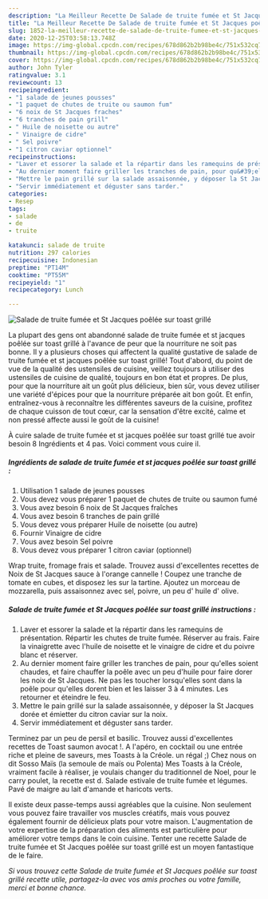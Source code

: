 ```yaml
---
description: "La Meilleur Recette De Salade de truite fumée et St Jacques poêlée sur toast grillé"
title: "La Meilleur Recette De Salade de truite fumée et St Jacques poêlée sur toast grillé"
slug: 1852-la-meilleur-recette-de-salade-de-truite-fumee-et-st-jacques-poelee-sur-toast-grille
date: 2020-12-25T03:58:13.748Z
image: https://img-global.cpcdn.com/recipes/678d862b2b98be4c/751x532cq70/salade-de-truite-fumee-et-st-jacques-poelee-sur-toast-grille-photo-principale-de-la-recette.jpg
thumbnail: https://img-global.cpcdn.com/recipes/678d862b2b98be4c/751x532cq70/salade-de-truite-fumee-et-st-jacques-poelee-sur-toast-grille-photo-principale-de-la-recette.jpg
cover: https://img-global.cpcdn.com/recipes/678d862b2b98be4c/751x532cq70/salade-de-truite-fumee-et-st-jacques-poelee-sur-toast-grille-photo-principale-de-la-recette.jpg
author: John Tyler
ratingvalue: 3.1
reviewcount: 13
recipeingredient:
- "1 salade de jeunes pousses"
- "1 paquet de chutes de truite ou saumon fum"
- "6 noix de St Jacques fraches"
- "6 tranches de pain grill"
- " Huile de noisette ou autre"
- " Vinaigre de cidre"
- " Sel poivre"
- "1 citron caviar optionnel"
recipeinstructions:
- "Laver et essorer la salade et la répartir dans les ramequins de présentation. Répartir les chutes de truite fumée. Réserver au frais. Faire la vinaigrette avec l&#39;huile de noisette et le vinaigre de cidre et du poivre blanc et réserver."
- "Au dernier moment faire griller les tranches de pain, pour qu&#39;elles soient chaudes, et faire chauffer la poêle avec un peu d&#39;huile pour faire dorer les noix de St Jacques. Ne pas les toucher lorsqu&#39;elles sont dans la poêle pour qu&#39;elles dorent bien et les laisser 3 à 4 minutes. Les retourner et éteindre le feu."
- "Mettre le pain grillé sur la salade assaisonnée, y déposer la St Jacques dorée et émietter du citron caviar sur la noix."
- "Servir immédiatement et déguster sans tarder."
categories:
- Resep
tags:
- salade
- de
- truite

katakunci: salade de truite 
nutrition: 297 calories
recipecuisine: Indonesian
preptime: "PT14M"
cooktime: "PT55M"
recipeyield: "1"
recipecategory: Lunch

---
```



![Salade de truite fumée et St Jacques poêlée sur toast grillé](https://img-global.cpcdn.com/recipes/678d862b2b98be4c/751x532cq70/salade-de-truite-fumee-et-st-jacques-poelee-sur-toast-grille-photo-principale-de-la-recette.jpg)

La plupart des gens ont abandonné salade de truite fumée et st jacques poêlée sur toast grillé à l'avance de peur que la nourriture ne soit pas bonne. Il y a plusieurs choses qui affectent la qualité gustative de salade de truite fumée et st jacques poêlée sur toast grillé! Tout d'abord, du point de vue de la qualité des ustensiles de cuisine, veillez toujours à utiliser des ustensiles de cuisine de qualité, toujours en bon état et propres. De plus, pour que la nourriture ait un goût plus délicieux, bien sûr, vous devez utiliser une variété d'épices pour que la nourriture préparée ait bon goût. Et enfin, entraînez-vous à reconnaître les différentes saveurs de la cuisine, profitez de chaque cuisson de tout cœur, car la sensation d'être excité, calme et non pressé affecte aussi le goût de la cuisine!

<!--inarticleads1-->

À cuire salade de truite fumée et st jacques poêlée sur toast grillé tue avoir besoin 8 Ingrédients et 4 pas. Voici comment vous cuire il.

##### Ingrédients de salade de truite fumée et st jacques poêlée sur toast grillé :

1. Utilisation 1 salade de jeunes pousses
1. Vous devez vous préparer 1 paquet de chutes de truite ou saumon fumé
1. Vous avez besoin 6 noix de St Jacques fraîches
1. Vous avez besoin 6 tranches de pain grillé
1. Vous devez vous préparer  Huile de noisette (ou autre)
1. Fournir  Vinaigre de cidre
1. Vous avez besoin  Sel poivre
1. Vous devez vous préparer 1 citron caviar (optionnel)


Wrap truite, fromage frais et salade. Trouvez aussi d&#39;excellentes recettes de Noix de St Jacques sauce à l&#39;orange cannelle ! Coupez une tranche de tomate en cubes, et disposez les sur la tartine. Ajoutez un morceau de mozzarella, puis assaisonnez avec sel, poivre, un peu d&#39; huile d&#39; olive. 

<!--inarticleads2-->

##### Salade de truite fumée et St Jacques poêlée sur toast grillé instructions :

1. Laver et essorer la salade et la répartir dans les ramequins de présentation. Répartir les chutes de truite fumée. Réserver au frais. Faire la vinaigrette avec l&#39;huile de noisette et le vinaigre de cidre et du poivre blanc et réserver.
1. Au dernier moment faire griller les tranches de pain, pour qu&#39;elles soient chaudes, et faire chauffer la poêle avec un peu d&#39;huile pour faire dorer les noix de St Jacques. Ne pas les toucher lorsqu&#39;elles sont dans la poêle pour qu&#39;elles dorent bien et les laisser 3 à 4 minutes. Les retourner et éteindre le feu.
1. Mettre le pain grillé sur la salade assaisonnée, y déposer la St Jacques dorée et émietter du citron caviar sur la noix.
1. Servir immédiatement et déguster sans tarder.


Terminez par un peu de persil et basilic. Trouvez aussi d&#39;excellentes recettes de Toast saumon avocat !. A l&#39;apéro, en cocktail ou une entrée riche et pleine de saveurs, mes Toasts à la Créole. un régal ;) Chez nous on dit Sosso Maïs (la semoule de maïs ou Polenta) Mes Toasts à la Créole, vraiment facile à réaliser, je voulais changer du traditionnel de Noel, pour le carry poulet, la recette est d. Salade estivale de truite fumée et légumes. Pavé de maigre au lait d&#39;amande et haricots verts. 

<!--inarticleads1-->

<p>
Il existe deux passe-temps aussi agréables que la cuisine. Non seulement vous pouvez faire travailler vos muscles créatifs, mais vous pouvez également fournir de délicieux plats pour votre maison. L'augmentation de votre expertise de la préparation des aliments est particulière pour améliorer votre temps dans le coin cuisine. Tenter une recette Salade de truite fumée et St Jacques poêlée sur toast grillé est un moyen fantastique de le faire.
</p>

<p>
<i>Si vous trouvez cette Salade de truite fumée et St Jacques poêlée sur toast grillé recette utile, partagez-la avec vos amis proches ou votre famille, merci et bonne chance.</i>
</p>
